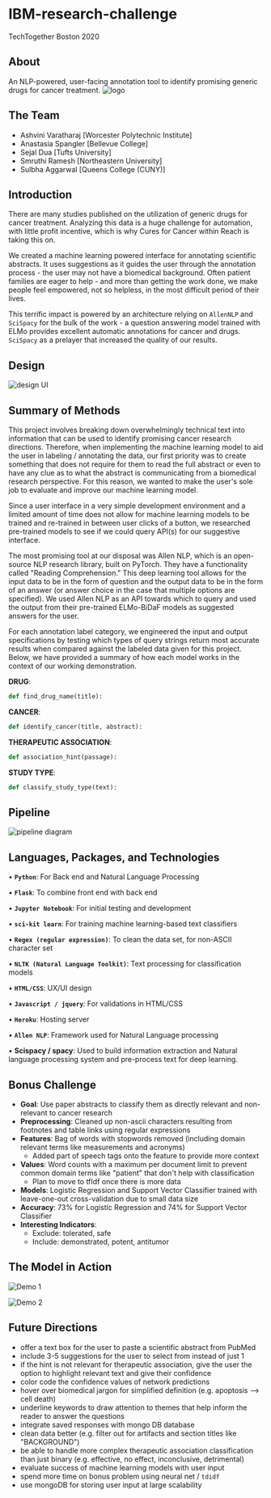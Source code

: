 # IBM-research-challenge
TechTogether Boston 2020

## About
An NLP-powered, user-facing annotation tool to identify promising generic drugs for cancer treatment. 
![logo](images/logo.png)

## The Team
* Ashvini Varatharaj [Worcester Polytechnic Institute]
* Anastasia Spangler [Bellevue College]
* Sejal Dua [Tufts University]
* Smruthi Ramesh [Northeastern University]
* Sulbha Aggarwal [Queens College (CUNY)]

## Introduction
There are many studies published on the utilization of generic drugs for cancer treatment. Analyzing this data is a huge challenge for automation, with little profit incentive, which is why Cures for Cancer within Reach is taking this on.

We created a machine learning powered interface for annotating scientific abstracts. It uses suggestions as it guides the user through the annotation process - the user may not have a biomedical background. Often patient families are eager to help - and more than getting the work done, we make people feel empowered, not so helpless, in the most difficult period of their lives.

This terrific impact is powered by an architecture relying on `AllenNLP` and `SciSpacy` for the bulk of the work - a question answering model trained with ELMo provides excellent automatic annotations for cancer and drugs. `SciSpacy` as a prelayer that increased the quality of our results.


## Design
![design UI](images/design_ui.png)

## Summary of Methods
This project involves breaking down overwhelmingly technical text into information that can be used to identify promising cancer research directions. Therefore, when implementing the machine learning model to aid the user in labeling / annotating the data, our first priority was to create something that does not require for them to read the full abstract or even to have any clue as to what the abstract is communicating from a biomedical research perspective. For this reason, we wanted to make the user's sole job to evaluate and improve our machine learning model.

Since a user interface in a very simple development environment and a limited amount of time does not allow for machine learning models to be trained and re-trained in between user clicks of a button, we researched pre-trained models to see if we could query API(s) for our suggestive interface. 

The most promising tool at our disposal was Allen NLP, which is an open-source NLP research library, built on PyTorch. They have a functionality called "Reading Comprehension." This deep learning tool allows for the input data to be in the form of question and the output data to be in the form of an answer (or answer choice in the case that multiple options are specified). We used Allen NLP as an API towards which to query and used the output from their pre-trained ELMo-BiDaF models as suggested answers for the user.

For each annotation label category, we engineered the input and output specifications by testing which types of query strings return most accurate results when compared against the labeled data given for this project. Below, we have provided a summary of how each model works in the context of our working demonstration.

**DRUG**: 

```python
def find_drug_name(title):
```

**CANCER**:
```python
def identify_cancer(title, abstract):
```

**THERAPEUTIC ASSOCIATION**:
```python
def association_hint(passage):
```

**STUDY TYPE**:
```python
def classify_study_type(text):
```

## Pipeline
![pipeline diagram](images/pipeline_diagram.png)

## Languages, Packages, and Technologies
• **`Python`**: For Back end and Natural Language Processing

• **`Flask`**: To combine front end with back end

• **`Jupyter Notebook`**: For initial testing and development

• **`sci-kit learn`**: For training machine learning-based text classifiers

• **`Regex (regular expression)`**: To clean the data set, for non-ASCII character set

• **`NLTK (Natural Language Toolkit)`**: Text processing for classification models 

• **`HTML/CSS`**: UX/UI design

• **`Javascript / jquery`**: For validations in HTML/CSS 

• **`Heroku`**: Hosting server 

• **`Allen NLP`**: Framework used for Natural Language processing

• **Scispacy / spacy**: Used to build information extraction and Natural language processing system and pre-process text for deep learning. 


## Bonus Challenge
* **Goal**: Use paper abstracts to classify them as directly relevant and non-relevant to cancer research
* **Preprocessing**: Cleaned up non-ascii characters resulting from footnotes and table links using regular expressions
* **Features**: Bag of words with stopwords removed (including domain relevant terms like measurements and acronyms)
  * Added part of speech tags onto the feature to provide more context
* **Values**: Word counts with a maximum per document limit to prevent common domain terms like "patient" that don't help with classification
  * Plan to move to tfIdf once there is more data
* **Models**: Logistic Regression and Support Vector Classifier trained with leave-one-out cross-validation due to small data size
* **Accuracy**: 73% for Logistic Regression and 74% for Support Vector Classifier
* **Interesting Indicators**:
  * Exclude: tolerated, safe
  * Include: demonstrated, potent, antitumor

## The Model in Action
![Demo 1](demos/working_demo1.gif)

![Demo 2](demos/working_demo2.gif)

## Future Directions
* offer a text box for the user to paste a scientific abstract from PubMed
* include 3-5 suggestions for the user to select from instead of just 1
* if the hint is not relevant for therapeutic association, give the user the option to highlight relevant text and give their confidence
* color code the confidence values of network predictions 
* hover over biomedical jargon for simplified definition (e.g. apoptosis --> cell death)
* underline keywords to draw attention to themes that help inform the reader to answer the questions
* integrate saved responses with mongo DB database
* clean data better (e.g. filter out for artifacts and section titles like "BACKGROUND")
* be able to handle more complex therapeutic association classification than just binary (e.g. effective, no effect, inconclusive, detrimental)
* evaluate success of machine learning models with user input
* spend more time on bonus problem using neural net / `tdidf`
* use mongoDB for storing user input at large scalability
